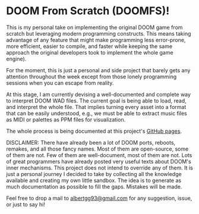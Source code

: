# DOOM From Scratch (DOOMFS)!

This is my personal take on implementing the original DOOM game from scratch but leveraging modern programming constructs. This means taking advantage of any feature that might make programming less error-prone, more efficient, easier to compile, and faster while keeping the same approach the original developers took to implement the whole game engine).

For the moment, this is just a personal and side project that barely gets any attention throughout the week except from those lonely programming sessions when you can escape from reality.

At this stage, I am currently devising a well-documented and complete way to interpret DOOM WAD files. The current goal is being able to load, read, and interpret the whole file. That implies turning every asset into a format that can be easily understood, e.g., we must be able to extract music files as MIDI or palettes as PPM files for visualization.

The whole process is being documented at this project's [GitHub pages](https://blitzman.github.io/doomfs/).

DISCLAIMER: There have already been a lot of DOOM ports, reboots, remakes, and all those fancy names. Most of them are open-source, some of them are not. Few of them are well-document, most of them are not. Lots of great programmers have already posted very useful texts about DOOM's inner mechanisms. This project does not intend to override any of them. It is just a personal journey I decided to take by collecting all the knowledge available and creating my own little sandbox. The idea is to generate as much documentation as possible to fill the gaps. Mistakes will be made.

Feel free to drop a mail to albertgg93@gmail.com for any suggestion, issue, or just to say hi!
